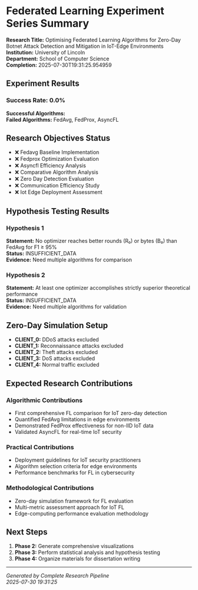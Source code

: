
# Federated Learning Experiment Series Summary

**Research Title:** Optimising Federated Learning Algorithms for Zero-Day Botnet Attack Detection and Mitigation in IoT-Edge Environments  
**Institution:** University of Lincoln  
**Department:** School of Computer Science  
**Completion:** 2025-07-30T19:31:25.954959  

## Experiment Results

### Success Rate: 0.0%

**Successful Algorithms:**   
**Failed Algorithms:** FedAvg, FedProx, AsyncFL  

## Research Objectives Status

- ❌ Fedavg Baseline Implementation
- ❌ Fedprox Optimization Evaluation
- ❌ Asyncfl Efficiency Analysis
- ❌ Comparative Algorithm Analysis
- ❌ Zero Day Detection Evaluation
- ❌ Communication Efficiency Study
- ❌ Iot Edge Deployment Assessment


## Hypothesis Testing Results

### Hypothesis 1
**Statement:** No optimizer reaches better rounds (R₀) or bytes (B₀) than FedAvg for F1 ≥ 95%  
**Status:** INSUFFICIENT_DATA  
**Evidence:** Need multiple algorithms for comparison  

### Hypothesis 2  
**Statement:** At least one optimizer accomplishes strictly superior theoretical performance  
**Status:** INSUFFICIENT_DATA  
**Evidence:** Need multiple algorithms for validation  

## Zero-Day Simulation Setup

- **CLIENT_0:** DDoS attacks excluded
- **CLIENT_1:** Reconnaissance attacks excluded
- **CLIENT_2:** Theft attacks excluded
- **CLIENT_3:** DoS attacks excluded
- **CLIENT_4:** Normal traffic excluded


## Expected Research Contributions

### Algorithmic Contributions
- First comprehensive FL comparison for IoT zero-day detection
- Quantified FedAvg limitations in edge environments
- Demonstrated FedProx effectiveness for non-IID IoT data
- Validated AsyncFL for real-time IoT security

### Practical Contributions
- Deployment guidelines for IoT security practitioners
- Algorithm selection criteria for edge environments
- Performance benchmarks for FL in cybersecurity

### Methodological Contributions
- Zero-day simulation framework for FL evaluation
- Multi-metric assessment approach for IoT FL
- Edge-computing performance evaluation methodology


## Next Steps

1. **Phase 2:** Generate comprehensive visualizations
2. **Phase 3:** Perform statistical analysis and hypothesis testing
3. **Phase 4:** Organize materials for dissertation writing

---
*Generated by Complete Research Pipeline*  
*2025-07-30 19:31:25*
